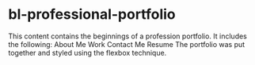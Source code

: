 # bl-professional-portfolio
This content contains the beginnings of a profession portfolio.
It includes the following:
About Me
Work
Contact Me
Resume
The portfolio was put together and styled using the flexbox technique.
